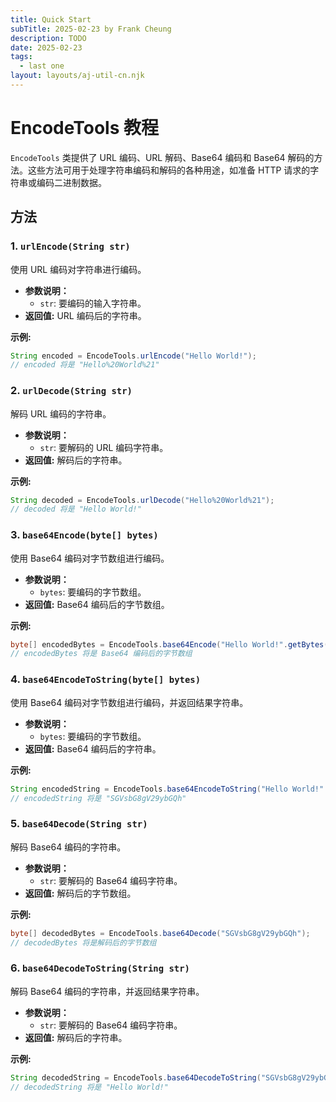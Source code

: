 ```yaml
---
title: Quick Start
subTitle: 2025-02-23 by Frank Cheung
description: TODO
date: 2025-02-23
tags:
  - last one
layout: layouts/aj-util-cn.njk
---
```


# EncodeTools 教程

`EncodeTools` 类提供了 URL 编码、URL 解码、Base64 编码和 Base64 解码的方法。这些方法可用于处理字符串编码和解码的各种用途，如准备
HTTP 请求的字符串或编码二进制数据。

## 方法

### 1. `urlEncode(String str)`

使用 URL 编码对字符串进行编码。

* **参数说明：**
    * `str`: 要编码的输入字符串。
* **返回值:** URL 编码后的字符串。

**示例:**

```java
String encoded = EncodeTools.urlEncode("Hello World!");
// encoded 将是 "Hello%20World%21"
```

### 2. `urlDecode(String str)`

解码 URL 编码的字符串。

* **参数说明：**
    * `str`: 要解码的 URL 编码字符串。
* **返回值:** 解码后的字符串。

**示例:**

```java
String decoded = EncodeTools.urlDecode("Hello%20World%21");
// decoded 将是 "Hello World!"
```

### 3. `base64Encode(byte[] bytes)`

使用 Base64 编码对字节数组进行编码。

* **参数说明：**
    * `bytes`: 要编码的字节数组。
* **返回值:** Base64 编码后的字节数组。

**示例:**

```java
byte[] encodedBytes = EncodeTools.base64Encode("Hello World!".getBytes());
// encodedBytes 将是 Base64 编码后的字节数组
```

### 4. `base64EncodeToString(byte[] bytes)`

使用 Base64 编码对字节数组进行编码，并返回结果字符串。

* **参数说明：**
    * `bytes`: 要编码的字节数组。
* **返回值:** Base64 编码后的字符串。

**示例:**

```java
String encodedString = EncodeTools.base64EncodeToString("Hello World!".getBytes());
// encodedString 将是 "SGVsbG8gV29ybGQh"
```

### 5. `base64Decode(String str)`

解码 Base64 编码的字符串。

* **参数说明：**
    * `str`: 要解码的 Base64 编码字符串。
* **返回值:** 解码后的字节数组。

**示例:**

```java
byte[] decodedBytes = EncodeTools.base64Decode("SGVsbG8gV29ybGQh");
// decodedBytes 将是解码后的字节数组
```

### 6. `base64DecodeToString(String str)`

解码 Base64 编码的字符串，并返回结果字符串。

* **参数说明：**
    * `str`: 要解码的 Base64 编码字符串。
* **返回值:** 解码后的字符串。

**示例:**

```java
String decodedString = EncodeTools.base64DecodeToString("SGVsbG8gV29ybGQh");
// decodedString 将是 "Hello World!"
```
